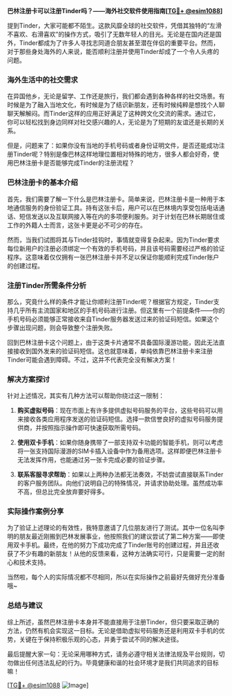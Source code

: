 **巴林注册卡可以注册Tinder吗？——海外社交软件使用指南[[TG💪+ @esim1088](https://t.me/s/esim1088)]**

提到Tinder，大家可能都不陌生。这款风靡全球的社交软件，凭借其独特的“左滑不喜欢、右滑喜欢”的操作方式，吸引了无数年轻人的目光。无论是在国内还是国外，Tinder都成为了许多人寻找志同道合朋友甚至潜在伴侣的重要平台。然而，对于那些身处海外的人来说，能否顺利注册并使用Tinder却成了一个令人头疼的问题。

### 海外生活中的社交需求

在异国他乡，无论是留学、工作还是旅行，我们都会遇到各种各样的社交场景。有时候是为了融入当地文化，有时候是为了结识新朋友，还有时候纯粹是想找个人聊聊天解解闷。而Tinder这样的应用正好满足了这种跨文化交流的需求。通过它，你可以轻松找到身边同样对社交感兴趣的人，无论是为了短期的友谊还是长期的关系。

但是，问题来了：如果你没有当地的手机号码或者身份证明文件，是否还能成功注册Tinder呢？特别是像巴林这样地理位置相对特殊的地方，很多人都会好奇，使用巴林注册卡是否能够完成Tinder的注册流程？

### 巴林注册卡的基本介绍

首先，我们需要了解一下什么是巴林注册卡。简单来说，巴林注册卡是一种用于本地通信服务的身份验证工具。持有这张卡后，用户可以在巴林境内享受包括电话通话、短信发送以及互联网接入等在内的多项便利服务。对于计划在巴林长期居住或工作的外籍人士而言，这张卡更是必不可少的存在。

然而，当我们试图将其与Tinder挂钩时，事情就变得复杂起来。因为Tinder要求每位新用户的注册必须绑定一个有效的手机号码，并且该号码需要经过严格的验证程序。这意味着仅仅拥有一张巴林注册卡并不足以保证你能顺利完成Tinder账户的创建过程。

### 注册Tinder所需条件分析

那么，究竟什么样的条件才能让你顺利注册Tinder呢？根据官方规定，Tinder支持几乎所有主流国家和地区的手机号码进行注册。但这里有一个前提条件——你的手机号码必须能够正常接收来自Tinder服务器发送过来的验证码短信。如果这个步骤出现问题，则会导致整个注册失败。

回到巴林注册卡这个问题上，由于这类卡片通常不具备国际漫游功能，因此无法直接接收到国外发来的验证码短信。这也就意味着，单纯依靠巴林注册卡来注册Tinder可能会遇到障碍。不过，这并不代表完全没有解决方案！

### 解决方案探讨

针对上述情况，其实有几种方法可以帮助你绕过这一限制：

1. **购买虚拟号码**：现在市面上有许多提供虚拟号码服务的平台，这些号码可以用来接收各类应用程序发送的验证码短信。选择一款信誉良好的虚拟号码服务提供商，并按照指示操作即可快速获取所需号码。

2. **使用双卡手机**：如果你随身携带了一部支持双卡功能的智能手机，则可以考虑将一张支持国际漫游的SIM卡插入设备中作为备用选项。这样即便巴林注册卡无法发挥作用，也能通过另一张卡完成必要的验证步骤。

3. **联系客服寻求帮助**：如果以上两种办法都无法奏效，不妨尝试直接联系Tinder的客户服务团队。向他们说明自己的特殊情况，并请求协助处理。虽然成功率不高，但总比完全放弃要好得多。

### 实际操作案例分享

为了验证上述理论的有效性，我特意邀请了几位朋友进行了测试。其中一位名叫李明的朋友最近刚搬到巴林发展事业，他按照我们的建议尝试了第二种方案——即使用双卡手机。最终，在他的努力下成功完成了Tinder账号的创建过程，并且还收获了不少有趣的新朋友！从他的反馈来看，这种方法确实可行，只是需要一定的耐心和技术支持。

当然啦，每个人的实际情况都不尽相同，所以在实际操作之前最好先做好充分准备哦~

### 总结与建议

综上所述，虽然巴林注册卡本身并不能直接用于注册Tinder，但只要采取正确的方法，仍然有机会实现这一目标。无论是借助虚拟号码服务还是利用双卡手机的优势，关键在于保持积极乐观的心态，并勇于尝试不同的解决途径。

最后提醒大家一句：无论采用哪种方式，请务必遵守相关法律法规及平台规则，切勿做出任何违法乱纪的行为。毕竟健康和谐的社会环境才是我们共同追求的目标嘛！

[[TG💪+ @esim1088](https://t.me/s/esim1088) ![Image](https://i.postimg.cc/4NQfJmqS/Snipaste-2025-05-13-00-14-12.png)]